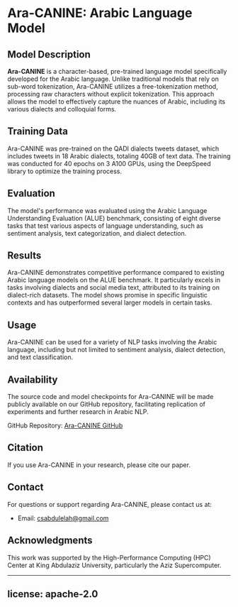 # Ara-CANINE: Arabic Language Model


## Model Description

**Ara-CANINE** is a character-based, pre-trained language model specifically developed for the Arabic language. Unlike traditional models that rely on sub-word tokenization, Ara-CANINE utilizes a free-tokenization method, processing raw characters without explicit tokenization. This approach allows the model to effectively capture the nuances of Arabic, including its various dialects and colloquial forms.

## Training Data

Ara-CANINE was pre-trained on the QADI dialects tweets dataset, which includes tweets in 18 Arabic dialects, totaling 40GB of text data. The training was conducted for 40 epochs on 3 A100 GPUs, using the DeepSpeed library to optimize the training process.

## Evaluation

The model's performance was evaluated using the Arabic Language Understanding Evaluation (ALUE) benchmark, consisting of eight diverse tasks that test various aspects of language understanding, such as sentiment analysis, text categorization, and dialect detection.

## Results

Ara-CANINE demonstrates competitive performance compared to existing Arabic language models on the ALUE benchmark. It particularly excels in tasks involving dialects and social media text, attributed to its training on dialect-rich datasets. The model shows promise in specific linguistic contexts and has outperformed several larger models in certain tasks.

## Usage

Ara-CANINE can be used for a variety of NLP tasks involving the Arabic language, including but not limited to sentiment analysis, dialect detection, and text classification.

## Availability

The source code and model checkpoints for Ara-CANINE will be made publicly available on our GitHub repository, facilitating replication of experiments and further research in Arabic NLP.

GitHub Repository: [Ara-CANINE GitHub](https://github.com/CsAbdulelah/Ara-CANINE.git)

## Citation

If you use Ara-CANINE in your research, please cite our paper.

## Contact

For questions or support regarding Ara-CANINE, please contact us at:

- Email: [csabdulelah@gmail.com](mailto:csabdulelah@gmail.com)

## Acknowledgments

This work was supported by the High-Performance Computing (HPC) Center at King Abdulaziz University, particularly the Aziz Supercomputer.









---
license: apache-2.0
---

